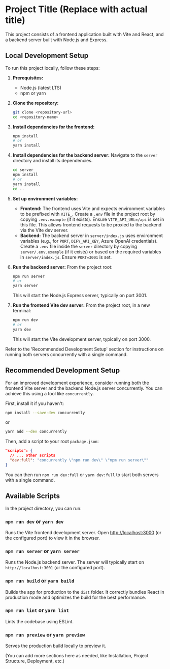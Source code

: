 # Project Title (Replace with actual title)

This project consists of a frontend application built with Vite and React, and a backend server built with Node.js and Express.

## Local Development Setup

To run this project locally, follow these steps:

1.  **Prerequisites:**
    *   Node.js (latest LTS)
    *   npm or yarn

2.  **Clone the repository:**
    ```bash
    git clone <repository-url>
    cd <repository-name>
    ```

3.  **Install dependencies for the frontend:**
    ```bash
    npm install
    # or
    yarn install
    ```

4.  **Install dependencies for the backend server:**
    Navigate to the `server` directory and install its dependencies.
    ```bash
    cd server
    npm install
    # or
    yarn install
    cd ..
    ```

5.  **Set up environment variables:**
    *   **Frontend:** The frontend uses Vite and expects environment variables to be prefixed with `VITE_`. Create a `.env` file in the project root by copying `.env.example` (if it exists). Ensure `VITE_API_URL=/api` is set in this file. This allows frontend requests to be proxied to the backend via the Vite dev server.
    *   **Backend:** The backend server in `server/index.js` uses environment variables (e.g., for `PORT`, `DIFY_API_KEY`, Azure OpenAI credentials). Create a `.env` file inside the `server` directory by copying `server/.env.example` (if it exists) or based on the required variables in `server/index.js`. Ensure `PORT=3001` is set.

6.  **Run the backend server:**
    From the project root:
    ```bash
    npm run server
    # or
    yarn server
    ```
    This will start the Node.js Express server, typically on port 3001.

7.  **Run the frontend Vite dev server:**
    From the project root, in a new terminal:
    ```bash
    npm run dev
    # or
    yarn dev
    ```
    This will start the Vite development server, typically on port 3000.

Refer to the 'Recommended Development Setup' section for instructions on running both servers concurrently with a single command.

## Recommended Development Setup

For an improved development experience, consider running both the frontend Vite server and the backend Node.js server concurrently. You can achieve this using a tool like `concurrently`.

First, install it if you haven't:
```bash
npm install --save-dev concurrently
```
or
```bash
yarn add --dev concurrently
```

Then, add a script to your root `package.json`:
```json
"scripts": {
  // ... other scripts
  "dev:full": "concurrently \"npm run dev\" \"npm run server\""
}
```

You can then run `npm run dev:full` or `yarn dev:full` to start both servers with a single command.

## Available Scripts

In the project directory, you can run:

### `npm run dev` or `yarn dev`

Runs the Vite frontend development server.
Open [http://localhost:3000](http://localhost:3000) (or the configured port) to view it in the browser.

### `npm run server` or `yarn server`

Runs the Node.js backend server.
The server will typically start on `http://localhost:3001` (or the configured port).

### `npm run build` or `yarn build`

Builds the app for production to the `dist` folder.
It correctly bundles React in production mode and optimizes the build for the best performance.

### `npm run lint` or `yarn lint`

Lints the codebase using ESLint.

### `npm run preview` or `yarn preview`

Serves the production build locally to preview it.

(You can add more sections here as needed, like Installation, Project Structure, Deployment, etc.)
